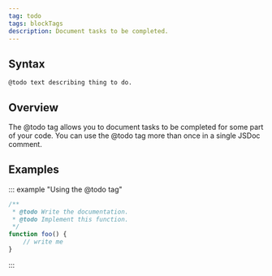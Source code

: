 ```yaml
---
tag: todo
tags: blockTags
description: Document tasks to be completed.
---
```


## Syntax

`@todo text describing thing to do.`


## Overview

The @todo tag allows you to document tasks to be completed for some part of your code. You can use
the @todo tag more than once in a single JSDoc comment.


## Examples

::: example "Using the @todo tag"

```js
/**
 * @todo Write the documentation.
 * @todo Implement this function.
 */
function foo() {
    // write me
}
```
:::
